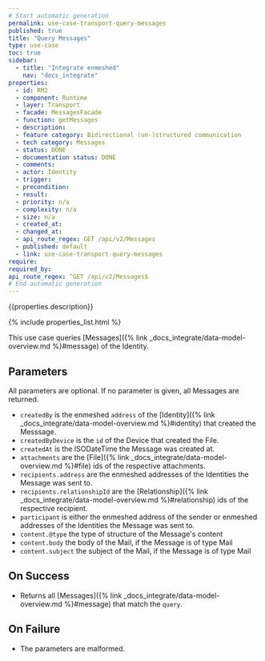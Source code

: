 ```yaml
---
# Start automatic generation
permalink: use-case-transport-query-messages
published: true
title: "Query Messages"
type: use-case
toc: true
sidebar:
  - title: "Integrate enmeshed"
    nav: "docs_integrate"
properties:
  - id: RM2
  - component: Runtime
  - layer: Transport
  - facade: MessagesFacade
  - function: getMessages
  - description:
  - feature category: Bidirectional (un-)structured communication
  - tech category: Messages
  - status: DONE
  - documentation status: DONE
  - comments:
  - actor: Identity
  - trigger:
  - precondition:
  - result:
  - priority: n/a
  - complexity: n/a
  - size: n/a
  - created_at:
  - changed_at:
  - api_route_regex: GET /api/v2/Messages
  - published: default
  - link: use-case-transport-query-messages
require:
required_by:
api_route_regex: ^GET /api/v2/Messages$
# End automatic generation
---
```


{{properties.description}}

{% include properties_list.html %}

This use case queries [Messages]({% link _docs_integrate/data-model-overview.md %}#message) of the Identity.

## Parameters

All parameters are optional. If no parameter is given, all Messages are returned.

- `createdBy` is the enmeshed `address` of the [Identity]({% link _docs_integrate/data-model-overview.md %}#identity) that created the Messsage.
- `createdByDevice` is the `id` of the Device that created the File.
- `createdAt` is the ISODateTime the Message was created at.
- `attachments` are the [File]({% link _docs_integrate/data-model-overview.md %}#file) ids of the respective attachments.
- `recipients.address` are the enmeshed addresses of the Identities the Message was sent to.
- `recipients.relationshipId` are the [Relationship]({% link _docs_integrate/data-model-overview.md %}#relationship) ids of the respective recipient.
- `participant` is either the enmeshed address of the sender or enmeshed addresses of the Identities the Message was sent to.
- `content.@type` the type of structure of the Message's content
- `content.body` the body of the Mail, if the Message is of type Mail
- `content.subject` the subject of the Mail, if the Message is of type Mail

## On Success

- Returns all [Messages]({% link _docs_integrate/data-model-overview.md %}#message) that match the `query`.

## On Failure

- The parameters are malformed.

